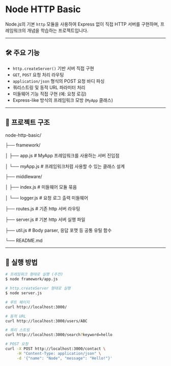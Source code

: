 # Node HTTP Basic

Node.js의 기본 `http` 모듈을 사용하여 Express 없이 직접 HTTP 서버를 구현하며, 프레임워크의 개념을 학습하는 프로젝트입니다.

---

## 🛠 주요 기능

- `http.createServer()` 기반 서버 직접 구현
- `GET`, `POST` 요청 처리 라우팅
- `application/json` 형식의 POST 요청 바디 파싱
- 쿼리스트링 및 동적 URL 파라미터 처리
- 미들웨어 기능 직접 구현 (예: 요청 로깅)
- Express-like 방식의 프레임워크 모방 (`MyApp` 클래스)

---

## 📁 프로젝트 구조
node-http-basic/

├── framework/

│ ├── app.js # MyApp 프레임워크를 사용하는 서버 진입점

│ └── myApp.js # 프레임워크처럼 사용할 수 있는 클래스 설계

├── middleware/

│ ├── index.js # 미들웨어 모듈 묶음

│ └── logger.js # 요청 로그 출력 미들웨어

├── routes.js # 기존 http 서버 라우팅

├── server.js # 기본 http 서버 실행 파일

├── util.js # Body parser, 응답 포맷 등 공통 유틸 함수

└── README.md

---

## 🚀 실행 방법

```bash
# 프레임워크 형태로 실행 (추천)
$ node framework/app.js

# http.createServer 형태로 실행
$ node server.js

# 루트 페이지
curl http://localhost:3000/

# 동적 URL
curl http://localhost:3000/users/ABC

# 쿼리 스트링
curl http://localhost:3000/search?keyword=hello

# POST 요청
curl -X POST http://localhost:3000/contact \
     -H "Content-Type: application/json" \
     -d '{"name": "Node", "message": "Hello!"}'

